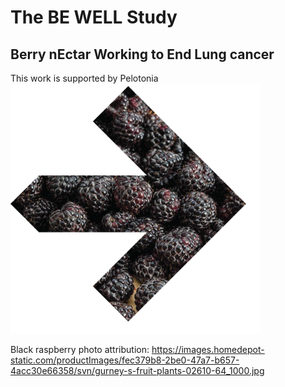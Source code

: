 # The BE WELL Study
## Berry nEctar Working to End Lung cancer

This work is supported by Pelotonia 
<img src="bewell-pelotonia.png" width="400" height="400">

Black raspberry photo attribution: https://images.homedepot-static.com/productImages/fec379b8-2be0-47a7-b657-4acc30e66358/svn/gurney-s-fruit-plants-02610-64_1000.jpg 
